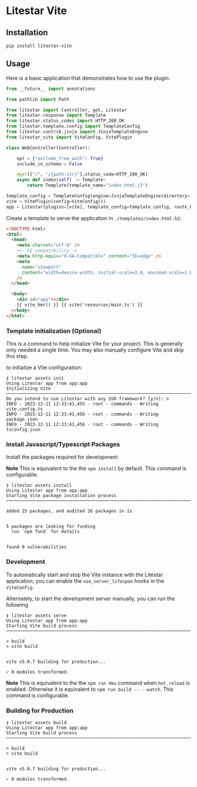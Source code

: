 # Litestar Vite

## Installation

```shell
pip install litestar-vite
```

## Usage

Here is a basic application that demonstrates how to use the plugin.

```python
from __future__ import annotations

from pathlib import Path

from litestar import Controller, get, Litestar
from litestar.response import Template
from litestar.status_codes import HTTP_200_OK
from litestar.template.config import TemplateConfig
from litestar.contrib.jinja import JinjaTemplateEngine
from litestar_vite import ViteConfig, VitePlugin

class WebController(Controller):

    opt = {"exclude_from_auth": True}
    include_in_schema = False

    @get(["/", "/{path:str}"],status_code=HTTP_200_OK)
    async def index(self) -> Template:
        return Template(template_name="index.html.j2")

template_config = TemplateConfig(engine=JinjaTemplateEngine(directory='templates/'))
vite = VitePlugin(config=ViteConfig())
app = Litestar(plugins=[vite], template_config=template_config, route_handlers=[WebController])

```

Create a template to serve the application in `./templates/index.html.h2`:

```html
<!DOCTYPE html>
<html>
  <head>
    <meta charset="utf-8" />
    <!--IE compatibility-->
    <meta http-equiv="X-UA-Compatible" content="IE=edge" />
    <meta
      name="viewport"
      content="width=device-width, initial-scale=1.0, maximum-scale=1.0"
    />
  </head>

  <body>
    <div id="app"></div>
    {{ vite_hmr() }} {{ vite('resources/main.ts') }}
  </body>
</html>
```

### Template initialization (Optional)

This is a command to help initialize Vite for your project. This is generally only needed a single time. You may also manually configure Vite and skip this step.

to initialize a Vite configuration:

```shell
❯ litestar assets init
Using Litestar app from app:app
Initializing Vite ──────────────────────────────────────────────────────────────────────────────────────────
Do you intend to use Litestar with any SSR framework? [y/n]: n
INFO - 2023-12-11 12:33:41,455 - root - commands - Writing vite.config.ts
INFO - 2023-12-11 12:33:41,456 - root - commands - Writing package.json
INFO - 2023-12-11 12:33:41,456 - root - commands - Writing tsconfig.json
```

### Install Javascript/Typescript Packages

Install the packages required for development:

**Note** This is equivalent to the the `npm install` by default. This command is configurable.

```shell
❯ litestar assets install
Using Litestar app from app:app
Starting Vite package installation process ──────────────────────────────────────────────────────────────────────────────────────────

added 25 packages, and audited 26 packages in 1s


5 packages are looking for funding
  run `npm fund` for details


found 0 vulnerabilities
```

### Development

To automatically start and stop the Vite instance with the Litestar application, you can enable the `use_server_lifespan` hooks in the `ViteConfig`.

Alternately, to start the development server manually, you can run the following

```shell
❯ litestar assets serve
Using Litestar app from app:app
Starting Vite build process ───────────────────────────────────────────────────────────────────────────────────────────────────────────────────────────────────────────

> build
> vite build


vite v5.0.7 building for production...

✓ 0 modules transformed.

```

**Note** This is equivalent to the the `npm run dev` command when `hot_reload` is enabled. Otherwise it is equivalent to `npm run build -- --watch`. This command is configurable.

### Building for Production

```shell
❯ litestar assets build
Using Litestar app from app:app
Starting Vite build process ───────────────────────────────────────────────────────────────────────────────────────────────────────────────────────────────────────────

> build
> vite build


vite v5.0.7 building for production...

✓ 0 modules transformed.

```
